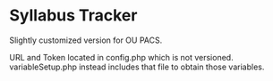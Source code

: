 # Syllabus Tracker

Slightly customized version for OU PACS.

    
URL and Token located in config.php which is not versioned. 
variableSetup.php instead includes that file to obtain those variables.
 
